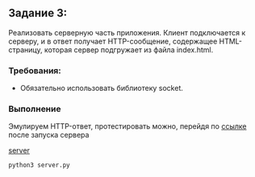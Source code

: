 ## Задание 3:
Реализовать серверную часть приложения. Клиент подключается к серверу, и в ответ получает HTTP-сообщение, содержащее HTML-страницу, которая сервер подгружает из файла index.html.

### Требования:

 - Обязательно использовать библиотеку socket.

### Выполнение

Эмулируем HTTP-ответ, протестировать можно, перейдя по [ссылке](http://localhost:8080/) после запуска сервера

[server](../../Lr1/3/server.py)

```bash
python3 server.py
```